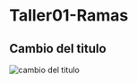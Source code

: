 # Taller01-Ramas
## Cambio del titulo
![cambio del titulo](https://github.com/DanielMateoOrellana/Taller01-Ramas/assets/85455212/c6d19c8e-acb0-42cf-826f-e1dc0fa70799)

